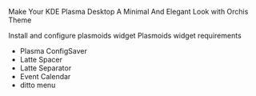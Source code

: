 Make Your KDE Plasma Desktop A Minimal And Elegant Look with Orchis Theme

Install and configure plasmoids widget
Plasmoids widget requirements
- Plasma ConfigSaver
- Latte Spacer
- Latte Separator
- Event Calendar
- ditto menu
